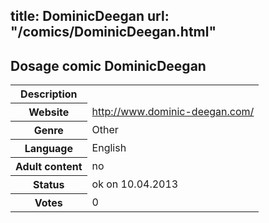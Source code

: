 title: DominicDeegan
url: "/comics/DominicDeegan.html"
---
Dosage comic DominicDeegan
-----------------------------------------

<table class="comicinfo">
<tr>
<th>Description</th><td></td>
</tr>
<tr>
<th>Website</th><td><a href="http://www.dominic-deegan.com/">http://www.dominic-deegan.com/</a></td>
</tr>
<tr>
<th>Genre</th><td>Other</td>
</tr>
<tr>
<th>Language</th><td>English</td>
</tr>
<tr>
<th>Adult content</th><td>no</td>
</tr>
<tr>
<th>Status</th><td>ok on 10.04.2013</td>
</tr>
<tr>
<th>Votes</th><td>0</div></td>
</tr>
</table>
